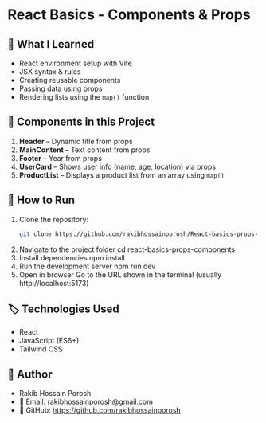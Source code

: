 # React Basics - Components & Props

## 📌 What I Learned
- React environment setup with Vite
- JSX syntax & rules
- Creating reusable components
- Passing data using props
- Rendering lists using the `map()` function

## 🧩 Components in this Project
1. **Header** – Dynamic title from props
2. **MainContent** – Text content from props
3. **Footer** – Year from props
4. **UserCard** – Shows user info (name, age, location) via props
5. **ProductList** – Displays a product list from an array using `map()`

## 🚀 How to Run
1. Clone the repository:
   ```bash
   git clone https://github.com/rakibhossainporosh/React-basics-props-components.git
2. Navigate to the project folder
   cd react-basics-props-components
3. Install dependencies
   npm install
4. Run the development server
   npm run dev
5. Open in browser
   Go to the URL shown in the terminal (usually http://localhost:5173)

   
## 🏷 Technologies Used
- React
- JavaScript (ES6+)
- Tailwind CSS


## 👤 Author
- Rakib Hossain Porosh
- 📧 Email: rakibhossainporosh@gmail.com
- 🔗 GitHub: https://github.com/rakibhossainporosh
